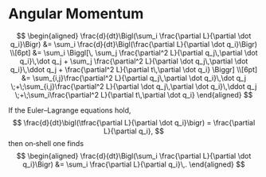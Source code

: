 # Angular Momentum

$$
\begin{aligned}
\frac{d}{dt}\Bigl(\sum_i \frac{\partial L}{\partial \dot q_i}\Bigr)
&= \sum_i \frac{d}{dt}\Bigl(\frac{\partial L}{\partial \dot q_i}\Bigr) \\[6pt]
&= \sum_i \Biggl[\,
      \sum_j \frac{\partial^2 L}{\partial q_j\,\partial \dot q_i}\,\dot q_j
    + \sum_j \frac{\partial^2 L}{\partial \dot q_j\,\partial \dot q_i}\,\ddot q_j
    + \frac{\partial^2 L}{\partial t\,\partial \dot q_i}
  \Biggr] \\[6pt]
&= \sum_{i,j}\frac{\partial^2 L}{\partial q_j\,\partial \dot q_i}\,\dot q_j
  \;+\;\sum_{i,j}\frac{\partial^2 L}{\partial \dot q_j\,\partial \dot q_i}\,\ddot q_j
  \;+\;\sum_i\frac{\partial^2 L}{\partial t\,\partial \dot q_i}
\end{aligned}
$$

If the Euler–Lagrange equations hold,
$$
\frac{d}{dt}\bigl(\tfrac{\partial L}{\partial \dot q_i}\bigr)
= \frac{\partial L}{\partial q_i},
$$
then on‐shell one finds
$$
\begin{aligned}
\frac{d}{dt}\Bigl(\sum_i \frac{\partial L}{\partial \dot q_i}\Bigr)
&= \sum_i \frac{\partial L}{\partial q_i}\,.
\end{aligned}
$$
